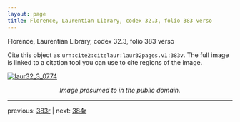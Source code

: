 ```yaml
---
layout: page
title: Florence, Laurentian Library, codex 32.3, folio 383 verso
---
```


Florence, Laurentian Library, codex 32.3, folio 383 verso

Cite this object as `urn:cite2:citelaur:laur32pages.v1:383v`.  The full image is linked to a citation tool you can use to cite regions of the image.

[![laur32_3_0774](http://www.homermultitext.org/iipsrv?IIIF=/project/homer/pyramidal/deepzoom/citelaur/laur32imgs/v1/laur32_3_0774.tif/full/800,/0/default.jpg)](http://www.homermultitext.org/ict2/?urn=urn:cite2:citelaur:laur32imgs.v1:laur32_3_0774) 

<p style="text-align: center; font-style: italic;">Image presumed to in the public domain.</p>

---

previous: [383r](../383r/) | next: [384r](../384r/)